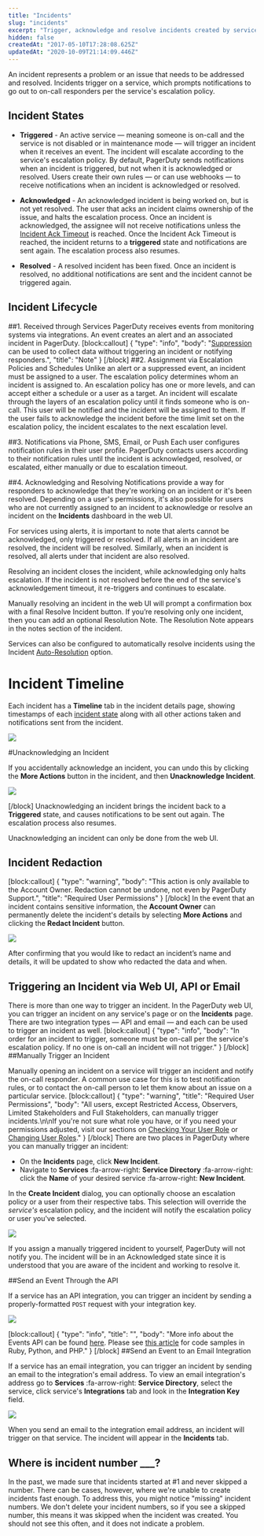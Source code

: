 ```yaml
---
title: "Incidents"
slug: "incidents"
excerpt: "Trigger, acknowledge and resolve incidents created by service integrations"
hidden: false
createdAt: "2017-05-10T17:28:08.625Z"
updatedAt: "2020-10-09T21:14:09.446Z"
---
```

An incident represents a problem or an issue that needs to be addressed and resolved. Incidents trigger on a service, which prompts notifications to go out to on-call responders per the service's escalation policy.
## Incident States

* **Triggered** - An active service — meaning someone is on-call and the service is not disabled or in maintenance mode — will trigger an incident when it receives an event. The incident will escalate according to the service's escalation policy. By default, PagerDuty sends notifications when an incident is triggered, but not when it is acknowledged or resolved. Users create their own rules — or can use webhooks — to receive notifications when an incident is acknowledged or resolved.

* **Acknowledged** - An acknowledged incident is being worked on, but is not yet resolved. The user that acks an incident claims ownership of the issue, and halts the escalation process. Once an incident is acknowledged, the assignee will not receive notifications unless the [Incident Ack Timeout](https://support.pagerduty.com/docs/service-settings#section-acknowledgement-timeouts) is reached. Once the Incident Ack Timeout is reached, the incident returns to a **triggered** state and notifications are sent again. The escalation process also resumes.

* **Resolved** - A resolved incident has been fixed. Once an incident is resolved, no additional notifications are sent and the incident cannot be triggered again.
## Incident Lifecycle

##1. Received through Services
PagerDuty receives events from monitoring systems via integrations. An event creates an alert and an associated incident in PagerDuty.
[block:callout]
{
  "type": "info",
  "body": "[Suppression](https://support.pagerduty.com/docs/event-management-tools#section-suppression-and-event-rules) can be used to collect data without triggering an incident or notifying responders.",
  "title": "Note"
}
[/block]
##2. Assignment via Escalation Policies and Schedules
Unlike an alert or a suppressed event, an incident must be assigned to a user. The escalation policy determines whom an incident is assigned to. An escalation policy has one or more levels, and can accept either a schedule or a user as a target. An incident will escalate through the layers of an escalation policy until it finds someone who is on-call. This user will be notified and the incident will be assigned to them. If the user fails to acknowledge the incident before the time limit set on the escalation policy, the incident escalates to the next escalation level.

##3. Notifications via Phone, SMS, Email, or Push
Each user configures notification rules in their user profile. PagerDuty contacts users according to their notification rules until the incident is acknowledged, resolved, or escalated, either manually or due to escalation timeout.

##4. Acknowledging and Resolving
Notifications provide a way for responders to acknowledge that they're working on an incident or it's been resolved. Depending on a user's permissions, it's also possible for users who are not currently assigned to an incident to acknowledge or resolve an incident on the **Incidents** dashboard in the web UI.

For services using alerts, it is important to note that alerts cannot be acknowledged, only triggered or resolved. If all alerts in an incident are resolved, the incident will be resolved. Similarly, when an incident is resolved, all alerts under that incident are also resolved.

Resolving an incident closes the incident, while acknowledging only halts escalation. If the incident is not resolved before the end of the service's acknowledgement timeout, it re-triggers and continues to escalate.

Manually resolving an incident in the web UI will prompt a confirmation box with a final Resolve Incident button. If you’re resolving only one incident, then you can add an optional Resolution Note. The Resolution Note appears in the notes section of the incident. 

Services can also be configured to automatically resolve incidents using the Incident [Auto-Resolution](https://support.pagerduty.com/v1/docs/service-settings#section-auto-resolution) option.

# Incident Timeline

Each incident has a **Timeline** tab in the incident details page, showing timestamps of each [incident state](https://support.pagerduty.com/docs/incidents#incident-states) along with all other actions taken and notifications sent from the incident. 

![](https://files.readme.io/a8a3c08-incidents-timeline.png)

#Unacknowledging an Incident

If you accidentally acknowledge an incident, you can undo this by clicking the **More Actions** button in the incident, and then **Unacknowledge Incident**.

![](https://files.readme.io/c5638e2-incidents-unacknowledge-incident.png)

[/block]
Unacknowledging an incident brings the incident back to a **Triggered** state, and causes notifications to be sent out again. The escalation process also resumes.

Unacknowledging an incident can only be done from the web UI.

## Incident Redaction


[block:callout]
{
  "type": "warning",
  "body": "This action is only available to the Account Owner. Redaction cannot be undone, not even by PagerDuty Support.",
  "title": "Required User Permissions"
}
[/block]
In the event that an incident contains sensitive information, the **Account Owner** can permanently delete the incident's details by selecting **More Actions** and clicking the **Redact Incident** button.

![](https://files.readme.io/f1849c2-incidents-redact-incident.png)

After confirming that you would like to redact an incident’s name and details, it will be updated to show who redacted the data and when.
## Triggering an Incident via Web UI, API or Email

There is more than one way to trigger an incident. In the PagerDuty web UI, you can trigger an incident on any service's page or on the **Incidents** page. There are two integration types — API and email — and each can be used to trigger an incident as well.
[block:callout]
{
  "type": "info",
  "body": "In order for an incident to trigger, someone must be on-call per the service's escalation policy. If no one is on-call an incident will not trigger."
}
[/block]
##Manually Trigger an Incident

Manually opening an incident on a service will trigger an incident and notify the on-call responder. A common use case for this is to test notification rules, or to contact the on-call person to let them know about an issue on a particular service.
[block:callout]
{
  "type": "warning",
  "title": "Required User Permissions",
  "body": "All users, except Restricted Access, Observers, Limited Stakeholders and Full Stakeholders, can manually trigger incidents.\n\nIf you're not sure what role you have, or if you need your permissions adjusted, visit our sections on [Checking Your User Role](https://support.pagerduty.com/v1/docs/user-roles#section-checking-your-user-role) or [Changing User Roles](https://support.pagerduty.com/docs/user-roles#section-changing-user-roles)."
}
[/block]
There are two places in PagerDuty where you can manually trigger an incident:

* On the **Incidents** page, click **New Incident**.
* Navigate to **Services** :fa-arrow-right: **Service Directory** :fa-arrow-right: click the **Name** of your desired service :fa-arrow-right: **New Incident**.

In the **Create Incident** dialog, you can optionally choose an escalation policy or a user from their respective tabs. This selection will override the *service's* escalation policy, and the incident will notify the escalation policy or user you've selected.

![](https://files.readme.io/09edca6-incidents-service-new-incident-change-ep.png)

If you assign a manually triggered incident to yourself, PagerDuty will not notify you. The incident will be in an Acknowledged state since it is understood that you are aware of the incident and working to resolve it.

##Send an Event Through the API

If a service has an API integration, you can trigger an incident by sending a properly-formatted `POST` request with your integration key.

![](https://files.readme.io/e328861-incidents-api-integration-key.png)


[block:callout]
{
  "type": "info",
  "title": "",
  "body": "More info about the Events API can be found [here](https://v2.developer.pagerduty.com/docs#the-events-api). Please see [this article](https://support.pagerduty.com/v1/docs/code-samples) for code samples in Ruby, Python, and PHP."
}
[/block]
##Send an Event to an Email Integration

If a service has an email integration, you can trigger an incident by sending an email to the integration's email address. To view an email integration's address go to **Services** :fa-arrow-right: **Service Directory**, select the service, click service's **Integrations** tab and look in the **Integration Key** field.

![](https://files.readme.io/bc3d58a-incidents-email-integration-key.png)

When you send an email to the integration email address, an incident will trigger on that service. The incident will appear in the **Incidents** tab.
## Where is incident number ___?

In the past, we made sure that incidents started at #1 and never skipped a number. There can be cases, however, where we're unable to create incidents fast enough. To address this, you might notice "missing" incident numbers. We don't delete your incident numbers, so if you see a skipped number, this means it was skipped when the incident was created. You should not see this often, and it does not indicate a problem.